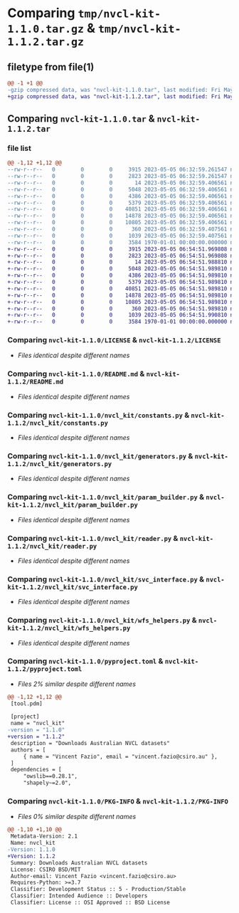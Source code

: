 # Comparing `tmp/nvcl-kit-1.1.0.tar.gz` & `tmp/nvcl-kit-1.1.2.tar.gz`

## filetype from file(1)

```diff
@@ -1 +1 @@
-gzip compressed data, was "nvcl-kit-1.1.0.tar", last modified: Fri May  5 06:33:24 2023, max compression
+gzip compressed data, was "nvcl-kit-1.1.2.tar", last modified: Fri May  5 06:55:16 2023, max compression
```

## Comparing `nvcl-kit-1.1.0.tar` & `nvcl-kit-1.1.2.tar`

### file list

```diff
@@ -1,12 +1,12 @@
--rw-r--r--   0        0        0     3915 2023-05-05 06:32:59.261547 nvcl-kit-1.1.0/LICENSE
--rw-r--r--   0        0        0     2823 2023-05-05 06:32:59.261547 nvcl-kit-1.1.0/README.md
--rw-r--r--   0        0        0       14 2023-05-05 06:32:59.406561 nvcl-kit-1.1.0/nvcl_kit/__init__.py
--rw-r--r--   0        0        0     5048 2023-05-05 06:32:59.406561 nvcl-kit-1.1.0/nvcl_kit/constants.py
--rw-r--r--   0        0        0     4386 2023-05-05 06:32:59.406561 nvcl-kit-1.1.0/nvcl_kit/generators.py
--rw-r--r--   0        0        0     5379 2023-05-05 06:32:59.406561 nvcl-kit-1.1.0/nvcl_kit/param_builder.py
--rw-r--r--   0        0        0    40851 2023-05-05 06:32:59.406561 nvcl-kit-1.1.0/nvcl_kit/reader.py
--rw-r--r--   0        0        0    14878 2023-05-05 06:32:59.406561 nvcl-kit-1.1.0/nvcl_kit/svc_interface.py
--rw-r--r--   0        0        0    10805 2023-05-05 06:32:59.406561 nvcl-kit-1.1.0/nvcl_kit/wfs_helpers.py
--rw-r--r--   0        0        0      360 2023-05-05 06:32:59.407561 nvcl-kit-1.1.0/nvcl_kit/xml_helpers.py
--rw-r--r--   0        0        0     1039 2023-05-05 06:32:59.407561 nvcl-kit-1.1.0/pyproject.toml
--rw-r--r--   0        0        0     3584 1970-01-01 00:00:00.000000 nvcl-kit-1.1.0/PKG-INFO
+-rw-r--r--   0        0        0     3915 2023-05-05 06:54:51.969808 nvcl-kit-1.1.2/LICENSE
+-rw-r--r--   0        0        0     2823 2023-05-05 06:54:51.969808 nvcl-kit-1.1.2/README.md
+-rw-r--r--   0        0        0       14 2023-05-05 06:54:51.988810 nvcl-kit-1.1.2/nvcl_kit/__init__.py
+-rw-r--r--   0        0        0     5048 2023-05-05 06:54:51.989810 nvcl-kit-1.1.2/nvcl_kit/constants.py
+-rw-r--r--   0        0        0     4386 2023-05-05 06:54:51.989810 nvcl-kit-1.1.2/nvcl_kit/generators.py
+-rw-r--r--   0        0        0     5379 2023-05-05 06:54:51.989810 nvcl-kit-1.1.2/nvcl_kit/param_builder.py
+-rw-r--r--   0        0        0    40851 2023-05-05 06:54:51.989810 nvcl-kit-1.1.2/nvcl_kit/reader.py
+-rw-r--r--   0        0        0    14878 2023-05-05 06:54:51.989810 nvcl-kit-1.1.2/nvcl_kit/svc_interface.py
+-rw-r--r--   0        0        0    10805 2023-05-05 06:54:51.989810 nvcl-kit-1.1.2/nvcl_kit/wfs_helpers.py
+-rw-r--r--   0        0        0      360 2023-05-05 06:54:51.989810 nvcl-kit-1.1.2/nvcl_kit/xml_helpers.py
+-rw-r--r--   0        0        0     1039 2023-05-05 06:54:51.990810 nvcl-kit-1.1.2/pyproject.toml
+-rw-r--r--   0        0        0     3584 1970-01-01 00:00:00.000000 nvcl-kit-1.1.2/PKG-INFO
```

### Comparing `nvcl-kit-1.1.0/LICENSE` & `nvcl-kit-1.1.2/LICENSE`

 * *Files identical despite different names*

### Comparing `nvcl-kit-1.1.0/README.md` & `nvcl-kit-1.1.2/README.md`

 * *Files identical despite different names*

### Comparing `nvcl-kit-1.1.0/nvcl_kit/constants.py` & `nvcl-kit-1.1.2/nvcl_kit/constants.py`

 * *Files identical despite different names*

### Comparing `nvcl-kit-1.1.0/nvcl_kit/generators.py` & `nvcl-kit-1.1.2/nvcl_kit/generators.py`

 * *Files identical despite different names*

### Comparing `nvcl-kit-1.1.0/nvcl_kit/param_builder.py` & `nvcl-kit-1.1.2/nvcl_kit/param_builder.py`

 * *Files identical despite different names*

### Comparing `nvcl-kit-1.1.0/nvcl_kit/reader.py` & `nvcl-kit-1.1.2/nvcl_kit/reader.py`

 * *Files identical despite different names*

### Comparing `nvcl-kit-1.1.0/nvcl_kit/svc_interface.py` & `nvcl-kit-1.1.2/nvcl_kit/svc_interface.py`

 * *Files identical despite different names*

### Comparing `nvcl-kit-1.1.0/nvcl_kit/wfs_helpers.py` & `nvcl-kit-1.1.2/nvcl_kit/wfs_helpers.py`

 * *Files identical despite different names*

### Comparing `nvcl-kit-1.1.0/pyproject.toml` & `nvcl-kit-1.1.2/pyproject.toml`

 * *Files 2% similar despite different names*

```diff
@@ -1,12 +1,12 @@
 [tool.pdm]
 
 [project]
 name = "nvcl_kit"
-version = "1.1.0"
+version = "1.1.2"
 description = "Downloads Australian NVCL datasets"
 authors = [
     { name = "Vincent Fazio", email = "vincent.fazio@csiro.au" },
 ]
 dependencies = [
     "owslib==0.28.1",
     "shapely~=2.0",
```

### Comparing `nvcl-kit-1.1.0/PKG-INFO` & `nvcl-kit-1.1.2/PKG-INFO`

 * *Files 0% similar despite different names*

```diff
@@ -1,10 +1,10 @@
 Metadata-Version: 2.1
 Name: nvcl_kit
-Version: 1.1.0
+Version: 1.1.2
 Summary: Downloads Australian NVCL datasets
 License: CSIRO BSD/MIT
 Author-email: Vincent Fazio <vincent.fazio@csiro.au>
 Requires-Python: >=3.7
 Classifier: Development Status :: 5 - Production/Stable
 Classifier: Intended Audience :: Developers
 Classifier: License :: OSI Approved :: BSD License
```

